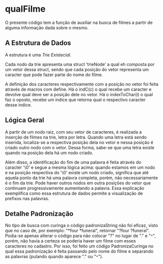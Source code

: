 # qualFilme

O presente código tem a função de auxiliar na busca de filmes a partir de alguma informação dada sobre o mesmo.  

## A Estrutura de Dados

A estrutura é uma *Trie Existecial*.

Cada nodo da trie apresenta uma struct 'trieNode' a qual eh composta por um vetor dessa struct, sendo que cada posição do vetor representa um caracter que pode fazer parte do nome do filme.

A definição dos caracteres respectivamente com a posição no vetor foi feita através de macros com define.
Há o indC(c) o qual recebe um caracter e devolve qual deve ser a posição dele no vetor.
Há o indexToChar(i) o qual faz o oposto, recebe um indice que retorna qual o respectivo caracter desse indice.


## Lógica Geral

A partir de um nodo raiz, com seu vetor de caracteres, é realizada a inserção de filmes na trie, letra por letra.
Quando uma letra está sendo inserida, localiza-se a respectiva posição dela no vetor e nessa posição é criado outro nodo com o vetor.
Dessa forma, sabe-se que uma letra existe quando na posição dela há um nodo criado.

Além disso, a identificação do fim de uma palavra é feita através do caracter '\0' e segue a mesma lógica acima: quando estamos em um nodo e na posição respectiva do '\0' existe um nodo criado, significa que até aquela ponto da trie há uma palavra completa, porém, não necessariamente é o fim da trie. Pode haver outros nodos em outra posições do vetor que continuam progressivamente aumentando a palavra. Essa explicação exemplifica como essa estrutura de dados permite a visualização de prefixos nas palavras.


## Detalhe Padronização

No tipo de busca com curinga o código padronizaString não foi eficaz, visto que no caso de, por exemplo: "*four *funeral", retornar "?four ?funeral".
Podia-se apenas alterar o código para não colocar "?" no lugar de "." e "`*`", porém, não havia a certeza se poderia haver um filme com esses caracteres no cadastro.
Por isso, foi feito um código PadronizaCuringa no qual essa padronização é feita passando pelo nome do filme e separando as palavras (pulando quando aparece "." ou "`*`").
